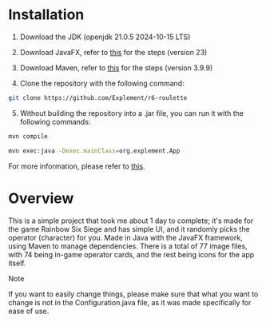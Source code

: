 # Installation

1. Download the JDK (openjdk 21.0.5 2024-10-15 LTS)

2. Download JavaFX, refer to [this](https://openjfx.io/openjfx-docs/) for the steps (version 23)

3. Download Maven, refer to [this](https://maven.apache.org/install.html) for the steps (version 3.9.9)

4. Clone the repository with the following command:

```bash
git clone https://github.com/Explement/r6-roulette
```

5. Without building the repository into a .jar file, you can run it with the following commands:

```bash
mvn compile

mvn exec:java -Dexec.mainClass=org.explement.App
```
For more information, please refer to [this](https://metamug.com/article/java/build-run-java-maven-project-command-line.html).


# Overview

This is a simple project that took me about 1 day to complete; it's made for the game Rainbow Six Siege and has simple UI, and it randomly picks the operator (character) for you.
Made in Java with the JavaFX framework, using Maven to manage dependencies. There is a total of 77 image files, with 74 being in-game operator cards, and the rest being icons for the app itself.

> [!NOTE]
> If you want to easily change things, please make sure that what you want to change is not in the Configuration.java file, as it was made specifically for ease of use.

